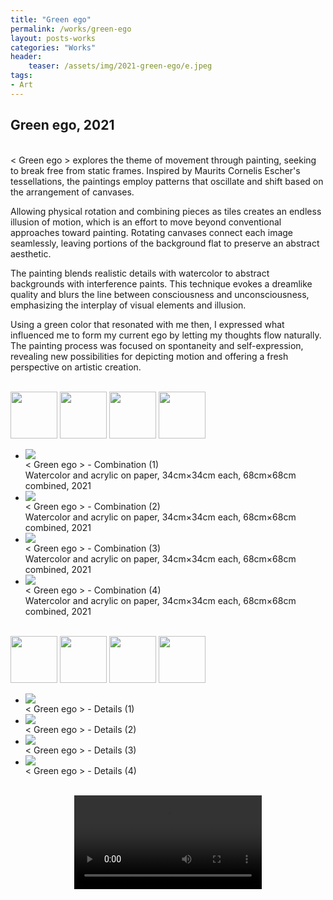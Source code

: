 ```yaml
---
title: "Green ego"
permalink: /works/green-ego
layout: posts-works
categories: "Works"
header:
    teaser: /assets/img/2021-green-ego/e.jpeg
tags:
- Art
---
```

## Green ego, 2021
<br>
< Green ego > explores the theme of movement through painting, seeking to break free from static frames. Inspired by Maurits Cornelis Escher's tessellations, the paintings employ patterns that oscillate and shift based on the arrangement of canvases. 
<br>

Allowing physical rotation and combining pieces as tiles creates an endless illusion of motion, which is an effort to move beyond conventional approaches toward painting. Rotating canvases connect each image seamlessly, leaving portions of the background flat to preserve an abstract aesthetic.
<br>

The painting blends realistic details with watercolor to abstract backgrounds with interference paints. This technique evokes a dreamlike quality and blurs the line between consciousness and unconsciousness, emphasizing the interplay of visual elements and illusion.
<br>

Using a green color that resonated with me then, I expressed what influenced me to form my current ego by letting my thoughts flow naturally. The painting process was focused on spontaneity and self-expression, revealing new possibilities for depicting motion and offering a fresh perspective on artistic creation.
<br>
<br>

<div class="carousel-container">
<!-- Thumbnails -->
<div class="carousel-thumbnails">
    <img src="/assets/img/2021-green-ego/a.jpeg" width="75" height="75" data-index="0">
    <img src="/assets/img/2021-green-ego/b.jpeg" width="75" height="75" data-index="1">
    <img src="/assets/img/2021-green-ego/c.jpeg" width="75" height="75" data-index="2">
    <img src="/assets/img/2021-green-ego/d.jpeg" width="75" height="75" data-index="3">
    </div>

<!-- Main Carousel -->
<div class="glide glide-main">
    <div class="glide__track" data-glide-el="track">
    <ul class="glide__slides">
        <li class="glide__slide">
            <img src="/assets/img/2021-green-ego/a.jpeg">
            <div class="slide-caption"> < Green ego > - Combination (1)
            <br>
            Watercolor and acrylic on paper, 34cm×34cm each, 68cm×68cm combined, 2021</div>
        </li>
        <li class="glide__slide">
            <img src="/assets/img/2021-green-ego/b.jpeg">
            <div class="slide-caption">< Green ego > - Combination (2)
            <br>
            Watercolor and acrylic on paper, 34cm×34cm each, 68cm×68cm combined, 2021</div>
        </li>
        <li class="glide__slide">
            <img src="/assets/img/2021-green-ego/c.jpeg">
            <div class="slide-caption">< Green ego > - Combination (3)
            <br>
            Watercolor and acrylic on paper, 34cm×34cm each, 68cm×68cm combined, 2021</div>
        </li>
        <li class="glide__slide">
            <img src="/assets/img/2021-green-ego/d.jpeg">
            <div class="slide-caption">< Green ego > - Combination (4)
            <br>
            Watercolor and acrylic on paper, 34cm×34cm each, 68cm×68cm combined, 2021</div>
        </li>
    </ul>
    </div>
</div>
<br>

<div class="carousel-container">
<!-- Thumbnails -->
<div class="carousel-thumbnails">
    <img src="/assets/img/2021-green-ego/e.jpeg" width="75" height="75" data-index="0">
    <img src="/assets/img/2021-green-ego/f.jpeg" width="75" height="75" data-index="1">
    <img src="/assets/img/2021-green-ego/g.jpeg" width="75" height="75" data-index="2">
    <img src="/assets/img/2021-green-ego/h.jpeg" width="75" height="75" data-index="3">
    </div>
<!-- Main Carousel -->
<div class="glide glide-main">
    <div class="glide__track" data-glide-el="track">
    <ul class="glide__slides">
        <li class="glide__slide">
            <img src="/assets/img/2021-green-ego/e.jpeg">
            <div class="slide-caption">< Green ego > - Details (1)</div>
        </li>
        <li class="glide__slide">
            <img src="/assets/img/2021-green-ego/f.jpeg">
            <div class="slide-caption">< Green ego > - Details (2)</div>
        </li>
        <li class="glide__slide">
            <img src="/assets/img/2021-green-ego/g.jpeg">
            <div class="slide-caption">< Green ego > - Details (3)</div>
        </li>
        <li class="glide__slide">
            <img src="/assets/img/2021-green-ego/h.jpeg">
            <div class="slide-caption">< Green ego > - Details (4)</div>
        </li>
    </ul>
    </div>
</div>
<br>

<video controls style="display: block; margin: 0 auto; width: auto; max-width: 100%; height: auto;">
  <source src="{{ '/assets/img/2021-green-ego/green-ego.mp4' | relative_url }}" type="video/mp4">
</video>
